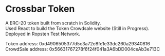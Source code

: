 # Crossbar Token

A ERC-20 token built from scratch in Solidity.<br/>Used React to build the Token Crowdsale website (Still in Progress).  
Deployed in Ropsten Test Network.

Token address: 0xd4906505377d5c3a72e8fe1e33dc260a29340816  
CrowdSale address: 0x56631767278f6f24f041a3A6bDD004ceAb3e713C

